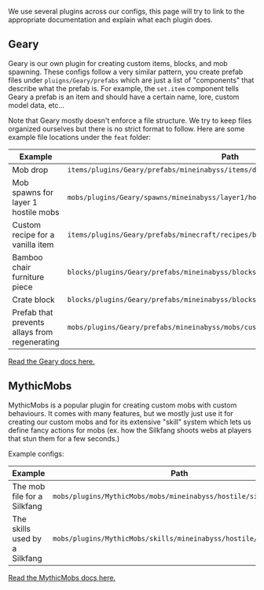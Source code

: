 We use several plugins across our configs, this page will try to link to the appropriate documentation and explain what each plugin does.

## Geary

Geary is our own plugin for creating custom items, blocks, and mob spawning. These configs follow a very similar pattern, you create prefab files under `pluigns/Geary/prefabs` which are just a list of "components" that describe what the prefab is. For example, the `set.item` component tells Geary a prefab is an item and should have a certain name, lore, custom model data, etc...

Note that Geary mostly doesn't enforce a file structure. We try to keep files organized ourselves but there is no strict format to follow. Here are some example file locations under the `feat` folder:

| Example                                       | Path                                                                                |
|-----------------------------------------------|-------------------------------------------------------------------------------------|
| Mob drop                                      | `items/plugins/Geary/prefabs/mineinabyss/items/drops/abyssal_snail`                 |
| Mob spawns for layer 1 hostile mobs           | `mobs/plugins/Geary/spawns/mineinabyss/layer1/hostile.yml`                          |
| Custom recipe for a vanilla item              | `items/plugins/Geary/prefabs/minecraft/recipes/book.yml`                            |
| Bamboo chair furniture piece                  | `blocks/plugins/Geary/prefabs/mineinabyss/blocks/furniture/bamboo/bamboo_chair.yml` |
| Crate block                                   | `blocks/plugins/Geary/prefabs/mineinabyss/blocks/building/crate1.yml`               |
| Prefab that prevents allays from regenerating | `mobs/plugins/Geary/prefabs/mineinabyss/mobs/custom_allay.yml`                      |

[Read the Geary docs here.](../geary-minecraft/content-packs/file-structure.md)

## MythicMobs

MythicMobs is a popular plugin for creating custom mobs with custom behaviours. It comes with many features, but we mostly just use it for creating our custom mobs and for its extensive "skill" system which lets us define fancy actions for mobs (ex. how the Silkfang shoots webs at players that stun them for a few seconds.)

Example configs:

| Example                       | Path                                                              |
|-------------------------------|-------------------------------------------------------------------|
| The mob file for a Silkfang   | `mobs/plugins/MythicMobs/mobs/mineinabyss/hostile/silkfang.yml`   |
| The skills used by a Silkfang | `mobs/plugins/MythicMobs/skills/mineinabyss/hostile/silkfang.yml` |

[Read the MythicMobs docs here.](https://git.mythiccraft.io/mythiccraft/MythicMobs/-/wikis/Guides)
